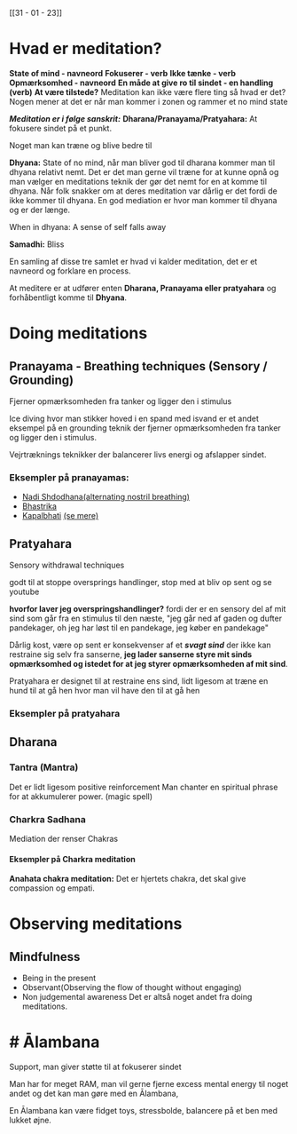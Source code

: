 [[31 - 01 - 23]]

# Hvad er meditation?
**State of mind - navneord**
**Fokuserer - verb**
**Ikke tænke - verb**
**Opmærksomhed - navneord**
**En måde at give ro til sindet - en handling (verb)**
**At være tilstede?**
Meditation kan ikke være flere ting så hvad er det? 
Nogen mener at det er når man kommer i zonen og rammer et no mind state

***Meditation er i følge sanskrit:***
**Dharana/Pranayama/Pratyahara:** 
At fokusere sindet på et punkt.

Noget man kan træne og blive bedre til 

**Dhyana:**
State of no mind, når man bliver god til dharana kommer man til dhyana relativt nemt. Det er det man gerne vil træne for at kunne opnå og man vælger en meditations teknik der gør det nemt for en at komme til dhyana. Når folk snakker om at deres meditation var dårlig er det fordi de ikke kommer til dhyana. En god mediation er hvor man kommer til dhyana og er der længe. 

When in dhyana: A sense of self falls away


**Samadhi:** 
Bliss

En samling af disse tre samlet er hvad vi kalder meditation, det er et navneord og forklare en process. 

At meditere er at udfører enten **Dharana, Pranayama eller pratyahara** og forhåbentligt komme til **Dhyana**. 
# Doing meditations
## Pranayama - Breathing techniques (Sensory / Grounding)
Fjerner opmærksomheden fra tanker og ligger den i stimulus

Ice diving hvor man stikker hoved i en spand med isvand er et andet eksempel på en grounding teknik der fjerner opmærksomheden fra tanker og ligger den i stimulus.

Vejrtræknings teknikker der balancerer livs energi og afslapper sindet. 
### Eksempler på pranayamas:
- [Nadi Shdodhana(alternating nostril breathing)](https://www.youtube.com/watch?v=1W7oUZ8EVbI)
- [Bhastrika](https://www.youtube.com/watch?v=yl34Xo7ReXE)
- [Kapalbhati](https://www.youtube.com/watch?v=bY00OwIjPj8) [(se mere)](https://www.youtube.com/watch?v=k3kNuxe1Np8)
## Pratyahara
Sensory withdrawal techniques 

godt til at stoppe oversprings handlinger, stop med at bliv op sent og se youtube

**hvorfor laver jeg overspringshandlinger?**
fordi der er en sensory del af mit sind som går fra en stimulus til den næste, "jeg går ned af gaden og dufter pandekager, oh jeg har løst til en pandekage, jeg køber en pandekage" 

Dårlig kost, være op sent er konsekvenser af et ***svagt sind*** der ikke kan restraine sig selv fra sanserne, **jeg lader sanserne styre mit sinds opmærksomhed og istedet for at jeg styrer opmærksomheden af mit sind**.

Pratyahara er designet til at restraine ens sind, lidt ligesom at træne en hund til at gå hen hvor man vil have den til at gå hen 

### Eksempler på pratyahara 

## Dharana
### Tantra (Mantra)
Det er lidt ligesom positive reinforcement 
Man chanter en spiritual phrase for at akkumulerer power. (magic spell)
### Charkra Sadhana 
Mediation der renser Chakras
#### Eksempler på Charkra meditation
**Anahata chakra meditation:** Det er hjertets chakra, det skal give compassion og empati. 

# Observing meditations
## Mindfulness
- Being in the present 
- Observant(Observing the flow of thought without engaging)
- Non judgemental awareness
Det er altså noget andet fra doing meditations. 
# # Ālambana
Support, man giver støtte til at fokuserer sindet

Man har for meget RAM, man vil gerne fjerne excess mental energy til noget andet og det kan man gøre med en Ālambana, 

En Ālambana kan være fidget toys, stressbolde, balancere på et ben med lukket øjne.